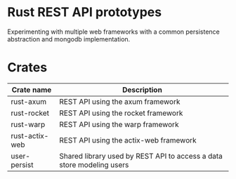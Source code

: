 # Rust REST API prototypes
Experimenting with multiple web frameworks with a common persistence abstraction and mongodb implementation.

# Crates
|Crate name|Description|
|----------|-----------|
|rust-axum|REST API using the axum framework|
|rust-rocket|REST API using the rocket framework|
|rust-warp|REST API using the warp framework|
|rust-actix-web|REST API using the actix-web framework|
|user-persist|Shared library used by REST API to access a data store modeling users|